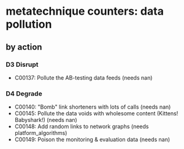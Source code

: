 # metatechnique counters: data pollution

## by action


### D3 Disrupt
* C00137: Pollute the AB-testing data feeds (needs nan)

### D4 Degrade
* C00140: "Bomb" link shorteners with lots of calls (needs nan)
* C00145: Pollute the data voids with wholesome content (Kittens! Babyshark!) (needs nan)
* C00148: Add random links to network graphs (needs platform_algorithms)
* C00149: Poison the monitoring & evaluation data (needs nan)

